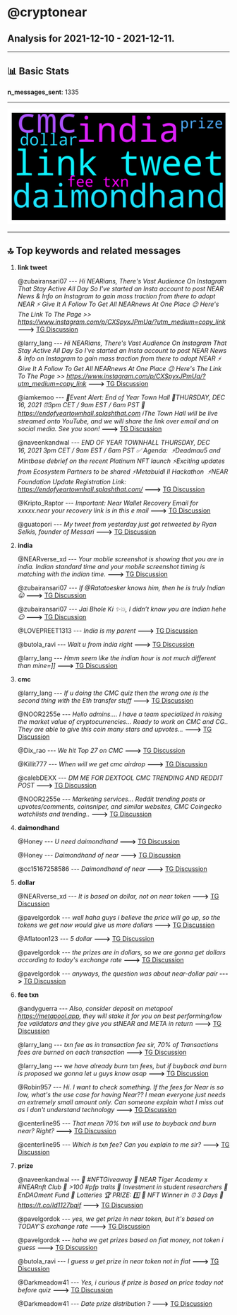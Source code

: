 # **@cryptonear**
 ## Analysis for **2021-12-10** - **2021-12-11**.

---

## 📊 **Basic Stats**

**n_messages_sent**: 1335

---
![wordcloud](cryptonear_1Days_wordcloud.png)

---


## 🔝 **Top keywords and related messages**

1. **link tweet**

    @zubairansari07 --- *Hi NEARians,  There's Vast Audience On Instagram That Stay Active All Day So I've started an Insta account to post NEAR News & Info on Instagram to gain mass traction from there to adopt NEAR ⚡  Give It A Follow To Get All NEARnews At One Place 😉  Here's The Link To The Page >> https://www.instagram.com/p/CXSpyxJPmUa/?utm_medium=copy_link* **--->** [TG Discussion](https://t.me/cryptonear/231198)

    @larry_lang --- *Hi NEARians,  There's Vast Audience On Instagram That Stay Active All Day So I've started an Insta account to post NEAR News & Info on Instagram to gain mass traction from there to adopt NEAR ⚡  Give It A Follow To Get All NEARnews At One Place 😉  Here's The Link To The Page >> https://www.instagram.com/p/CXSpyxJPmUa/?utm_medium=copy_link* **--->** [TG Discussion](https://t.me/cryptonear/231286)

    @iamkemoo --- *🚨Event Alert: End of Year Town Hall  📅THURSDAY, DEC 16, 2021 ⏰3pm CET / 9am EST / 6am PST 📍https://endofyeartownhall.splashthat.com   ℹ️The Town Hall will be live streamed onto YouTube, and we will share the link over email and on social media.  See you soon!* **--->** [TG Discussion](https://t.me/cryptonear/231466)

    @naveenkandwal --- *END OF YEAR TOWNHALL  THURSDAY, DEC 16, 2021 3pm CET / 9am EST / 6am PST  ✅ Agenda:   ⚡️Deadmau5 and Mintbase debrief on the recent Platinum NFT launch ⚡️Exciting updates from Ecosystem Partners to be shared ⚡️Metabuidl II Hackathon  ⚡️NEAR Foundation Update  Registration Link: https://endofyeartownhall.splashthat.com/* **--->** [TG Discussion](https://t.me/cryptonear/231698)

    @Kripto_Raptor --- *Important: Near Wallet Recovery Email for xxxxx.near your recovery link is in this e mail* **--->** [TG Discussion](https://t.me/cryptonear/230922)

    @guatopori --- *My tweet from yesterday just got retweeted by Ryan Selkis, founder of Messari* **--->** [TG Discussion](https://t.me/cryptonear/232100)

2. **india**

    @NEARverse_xd --- *Your mobile screenshot is showing that you are in india. Indian standard time and your mobile screenshot timing is matching with the indian time.* **--->** [TG Discussion](https://t.me/cryptonear/232568)

    @zubairansari07 --- *If @Ratatoesker knows him, then he is truly Indian 😛* **--->** [TG Discussion](https://t.me/cryptonear/231273)

    @zubairansari07 --- *Jai Bhole Ki ✨💥, I didn’t know you are Indian hehe😉* **--->** [TG Discussion](https://t.me/cryptonear/231242)

    @LOVEPREET1313 --- *India is my parent* **--->** [TG Discussion](https://t.me/cryptonear/232556)

    @butola_ravi --- *Wait u from india right* **--->** [TG Discussion](https://t.me/cryptonear/232546)

    @larry_lang --- *Hmm seem like the indian hour is not much different than mine=]]* **--->** [TG Discussion](https://t.me/cryptonear/231034)

3. **cmc**

    @larry_lang --- *If u doing the CMC quiz then the wrong one is the second thing with the Eth transfer stuff* **--->** [TG Discussion](https://t.me/cryptonear/232603)

    @NOOR2255e --- *Hello admins.... I have a team specialized in raising the market value of cryptocurrencies... Ready to work on CMC and CG.. They are able to give this coin many stars and upvotes...* **--->** [TG Discussion](https://t.me/cryptonear/233281)

    @Dix_rao --- *We hit Top 27 on CMC* **--->** [TG Discussion](https://t.me/cryptonear/232974)

    @Killit777 --- *When will we get cmc airdrop* **--->** [TG Discussion](https://t.me/cryptonear/232855)

    @calebDEXX --- *DM ME FOR DEXTOOL CMC TRENDING AND REDDIT POST* **--->** [TG Discussion](https://t.me/cryptonear/232958)

    @NOOR2255e --- *Marketing services... Reddit trending posts or upvotes/comments, coinsniper, and similar websites, CMC Coingecko watchlists and trending..* **--->** [TG Discussion](https://t.me/cryptonear/233282)

4. **daimondhand**

    @Honey --- *U need daimondhand* **--->** [TG Discussion](https://t.me/cryptonear/233012)

    @Honey --- *Daimondhand of near* **--->** [TG Discussion](https://t.me/cryptonear/232999)

    @cc15167258586 --- *Daimondhand of near* **--->** [TG Discussion](https://t.me/cryptonear/233000)

5. **dollar**

    @NEARverse_xd --- *It is based on dollar, not on near token* **--->** [TG Discussion](https://t.me/cryptonear/232729)

    @pavelgordok --- *well haha guys i believe the price will go up, so the tokens we get now would give us more dollars* **--->** [TG Discussion](https://t.me/cryptonear/232752)

    @Aflatoon123 --- *5 dollar* **--->** [TG Discussion](https://t.me/cryptonear/232535)

    @pavelgordok --- *the prizes are in dollars, so we are gonna get dollars according to today's exchange rate* **--->** [TG Discussion](https://t.me/cryptonear/232738)

    @pavelgordok --- *anyways, the question was about near-dollar pair* **--->** [TG Discussion](https://t.me/cryptonear/232737)

6. **fee txn**

    @andyguerra --- *Also, consider deposit on metapool https://metapool.app, they will stake it for you on best performing/low fee validators and they give you stNEAR and META in return* **--->** [TG Discussion](https://t.me/cryptonear/232045)

    @larry_lang --- *txn fee as in transaction fee sir,  70% of Transactions fees are burned on each transaction* **--->** [TG Discussion](https://t.me/cryptonear/232809)

    @larry_lang --- *we have already burn  txn fees, but if buyback and burn is proposed we gonna let u guys know asap* **--->** [TG Discussion](https://t.me/cryptonear/232804)

    @Robin957 --- *Hi. I want to check something. If the fees for Near is so low, what's the use case for having Near?? I mean everyone just needs an extremely small amount only. Can someone explain what I miss out as I don't understand technology* **--->** [TG Discussion](https://t.me/cryptonear/231641)

    @centerline95 --- *That mean 70% txn will use to buyback and burn near? Right?* **--->** [TG Discussion](https://t.me/cryptonear/232811)

    @centerline95 --- *Which is txn fee? Can you explain to me sir?* **--->** [TG Discussion](https://t.me/cryptonear/232806)

7. **prize**

    @naveenkandwal --- *🚨 #NFTGiveaway 🚨 NEAR Tiger Academy x #NEARnft Club  🐯 >100 #pfp traits  🐯 Investment in student researchers 🐯 EnDAOment Fund 🐯 Lotteries  🏆 PRIZE: 1️⃣ 🐯 NFT   Winner in ⏰ 3 Days  📌 https://t.co/Id1127bqjf* **--->** [TG Discussion](https://t.me/cryptonear/233206)

    @pavelgordok --- *yes, we get prize in near token, but it's based on TODAY'S exchange rate* **--->** [TG Discussion](https://t.me/cryptonear/232735)

    @pavelgordok --- *haha we get prizes based on fiat money, not token i guess* **--->** [TG Discussion](https://t.me/cryptonear/232728)

    @butola_ravi --- *I guess u get prize in near token not in fiat* **--->** [TG Discussion](https://t.me/cryptonear/232732)

    @Darkmeadow41 --- *Yes, i curious if prize is based on price today not before quiz* **--->** [TG Discussion](https://t.me/cryptonear/232727)

    @Darkmeadow41 --- *Date prize distribution ?* **--->** [TG Discussion](https://t.me/cryptonear/231081)

